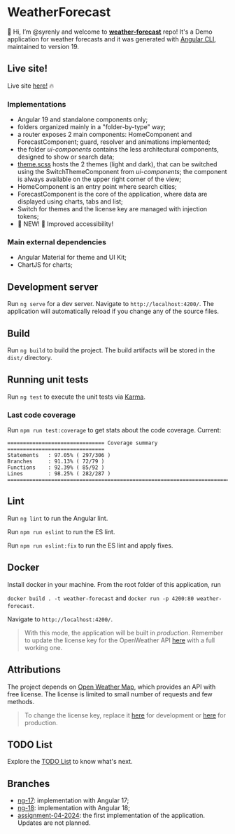 # WeatherForecast

👋 Hi, I’m @syrenly and welcome to [**weather-forecast**](https://syrenly.github.io/weather-forecast/) repo! It's a Demo application for weather forecasts and it was generated with [Angular CLI](https://github.com/angular/angular-cli), maintained to version 19.

## Live site!

Live site [here!](https://syrenly.github.io/weather-forecast/) 🔥

### Implementations

-   Angular 19 and standalone components only;
-   folders organized mainly in a "folder-by-type" way;
-   a router exposes 2 main components: HomeComponent and ForecastComponent; guard, resolver and animations implemented;
-   the folder _ui-components_ contains the less architectural components, designed to show or search data;
-   [theme.scss](./src/theme.scss) hosts the 2 themes (light and dark), that can be switched using the SwitchThemeComponent from _ui-components_; the component is always available on the upper right corner of the view;
-   HomeComponent is an entry point where search cities;
-   ForecastComponent is the core of the application, where data are displayed using charts, tabs and list;
-   Switch for themes and the license key are managed with injection tokens;
-   🌟 NEW! 🌟 Improved accessibility!

### Main external dependencies

-   Angular Material for theme and UI Kit;
-   ChartJS for charts;

## Development server

Run `ng serve` for a dev server. Navigate to `http://localhost:4200/`. The application will automatically reload if you change any of the source files.

## Build

Run `ng build` to build the project. The build artifacts will be stored in the `dist/` directory.

## Running unit tests

Run `ng test` to execute the unit tests via [Karma](https://karma-runner.github.io).

### Last code coverage

Run `npm run test:coverage` to get stats about the code coverage. Current:

```
=============================== Coverage summary ===============================
Statements   : 97.05% ( 297/306 )
Branches     : 91.13% ( 72/79 )
Functions    : 92.39% ( 85/92 )
Lines        : 98.25% ( 282/287 )
================================================================================
```

## Lint

Run `ng lint` to run the Angular lint.

Run `npm run eslint` to run the ES lint.

Run `npm run eslint:fix` to run the ES lint and apply fixes.

## Docker

Install docker in your machine. From the root folder of this application, run

`docker build . -t weather-forecast` and `docker run -p 4200:80 weather-forecast`.

Navigate to `http://localhost:4200/`.

> With this mode, the application will be built in _production_. Remember to update the license key for the OpenWeather API [here](./src//assets/configurations/configuration.prod.json) with a full working one.

## Attributions

The project depends on [Open Weather Map](https://openweathermap.org), which provides an API with free license. The license is limited to small number of requests and few methods.

> To change the license key, replace it [here](./src/assets/configurations/configuration.json) for development or [here](./src/assets/configurations/configuration.prod.json) for production.

## TODO List

Explore the [TODO List](./TODO_LIST.md) to know what's next.

## Branches

-   [ng-17](https://github.com/syrenly/weather-forecast/tree/ng-17): implementation with Angular 17;
-   [ng-18](https://github.com/syrenly/weather-forecast/tree/ng-18): implementation with Angular 18;
-   [assignment-04-2024](https://github.com/syrenly/weather-forecast/tree/assignment-04-2024): the first implementation of the application. Updates are not planned.
